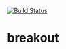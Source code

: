[![Build Status](https://travis-ci.org/dgellow/breakout.svg)](https://travis-ci.org/dgellow/breakout)

# breakout
